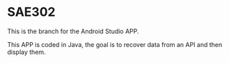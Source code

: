 # SAE302

This is the branch for the Android Studio APP.

This APP is coded in Java, the goal is to recover data from an API and then display them.
